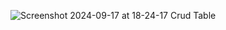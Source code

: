 ![Screenshot 2024-09-17 at 18-24-17 Crud Table](https://github.com/user-attachments/assets/34885928-5a88-4224-ba3d-b0751ae2ad23)
